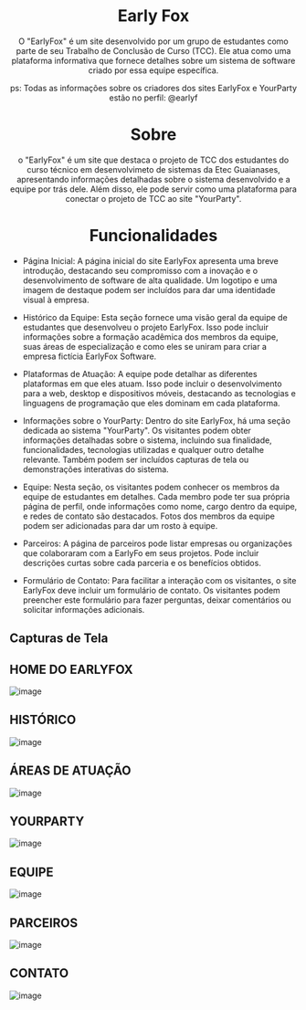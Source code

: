 <!-- Título do Projeto -->
<h1 align="center">Early Fox</h1>

<!-- Descrição do Projeto -->
<p align="center">O "EarlyFox" é um site desenvolvido por um grupo de estudantes como parte de seu Trabalho de Conclusão de Curso (TCC). Ele atua como uma plataforma informativa que fornece detalhes sobre um sistema de software criado por essa equipe específica.</p>

<!-- Badges -->
<p align="center">
  ps: Todas as informações sobre os criadores dos sites EarlyFox e YourParty estão no perfil: @earlyf
</p>

<!-- Sobre -->
<h1 align="center"> Sobre</h1>
<p align="center">
  o "EarlyFox" é um site que destaca o projeto de TCC dos estudantes do curso técnico em desenvolvimeto de sistemas da Etec Guaianases, apresentando informações detalhadas sobre o sistema desenvolvido e a equipe   por trás dele. Além disso, ele pode servir como uma plataforma para conectar o projeto de TCC ao site "YourParty".
</p>

<!-- Funcionalidades -->
<h1 align="center"> Funcionalidades </h1>

  - Página Inicial:
  A página inicial do site EarlyFox apresenta uma breve introdução, destacando seu compromisso com a inovação e o desenvolvimento de software de alta qualidade. Um logotipo e uma imagem de destaque podem ser     incluídos para dar uma identidade visual à empresa.
  
  - Histórico da Equipe:
  Esta seção fornece uma visão geral da equipe de estudantes que desenvolveu o projeto EarlyFox. Isso pode incluir informações sobre a formação acadêmica dos membros da equipe, suas áreas de especialização e como eles se uniram para criar a empresa fictícia EarlyFox Software.
  
  - Plataformas de Atuação:
  A equipe pode detalhar as diferentes plataformas em que eles atuam. Isso pode incluir o desenvolvimento para a web, desktop e dispositivos móveis, destacando as tecnologias e linguagens de programação que eles dominam em cada plataforma.
  
  - Informações sobre o YourParty:
  Dentro do site EarlyFox, há uma seção dedicada ao sistema "YourParty". Os visitantes podem obter informações detalhadas sobre o sistema, incluindo sua finalidade, funcionalidades, tecnologias utilizadas e qualquer outro detalhe relevante. Também podem ser incluídos capturas de tela ou demonstrações interativas do sistema.
  
  - Equipe:
  Nesta seção, os visitantes podem conhecer os membros da equipe de estudantes em detalhes. Cada membro pode ter sua própria página de perfil, onde informações como nome, cargo dentro da equipe, e redes de contato são destacados. Fotos dos membros da equipe podem ser adicionadas para dar um rosto à equipe.
  
  - Parceiros:
  A página de parceiros pode listar empresas ou organizações que colaboraram com a EarlyFo em seus projetos. Pode incluir descrições curtas sobre cada parceria e os benefícios obtidos.
  
  - Formulário de Contato:
  Para facilitar a interação com os visitantes, o site EarlyFox deve incluir um formulário de contato. Os visitantes podem preencher este formulário para fazer perguntas, deixar comentários ou solicitar informações adicionais.


<!-- Capturas de Tela -->
## Capturas de Tela

## HOME DO EARLYFOX
![image](https://github.com/juanjarbas/earlyFox/assets/97977703/444770a2-1b9d-42e9-9a46-8c779ec53f96)

## HISTÓRICO 
![image](https://github.com/juanjarbas/earlyFox/assets/97977703/c292c022-9963-4a8b-b7d7-959acf8926f4)

## ÁREAS DE ATUAÇÃO
![image](https://github.com/juanjarbas/earlyFox/assets/97977703/cc2aec0a-ffdf-469d-8811-f35898589bbe)

## YOURPARTY
![image](https://github.com/juanjarbas/earlyFox/assets/97977703/dcd7c17e-c25d-41b2-90e7-0fc9ba5210ca)

## EQUIPE
![image](https://github.com/juanjarbas/earlyFox/assets/97977703/b6d07ac4-fe9b-4649-8024-2a8b5d80b529)

## PARCEIROS
![image](https://github.com/juanjarbas/earlyFox/assets/97977703/f02aef89-fac4-4a4b-a70b-0baec895c08a)

## CONTATO
![image](https://github.com/juanjarbas/earlyFox/assets/97977703/d0442fcd-e566-45ae-bf62-63055a4661e7)

